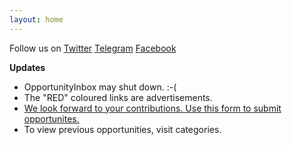 ```yaml
---
layout: home
---
```

Follow us on [Twitter](https://twitter.com/opinbox)   [Telegram](https://t.me/opinbox)   [Facebook](https://www.facebook.com/opinbox/)


__Updates__
- OpportunityInbox may shut down. :-(
- The "RED" coloured links are advertisements.
- [We look forward to your contributions. Use this form to submit opportunites.](https://docs.google.com/forms/d/e/1FAIpQLSepaF_3R5zy_H6c1uIS8jaHphlFEHMOW8CRCdf1O46z3lLCyw/viewform)
- To view previous opportunities, visit categories.
